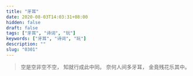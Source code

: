 ```yaml
---
title: "牙耳"
date: 2020-08-03T14:03:31+08:00
hidden: false
draft: false
tags: ["牙耳", "诗词", "玩"]
keywords: ["牙耳", "诗词", "玩"]
description: ""
slug: "0301"
---
```


> 空是空非空不空，
> 知就行成此中同。
> 奈何人间多牙耳，
> 金竟残花乐其中。
<!--more-->